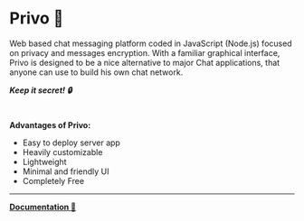 # Privo 💬
Web based chat messaging platform coded in JavaScript (Node.js) focused on privacy and messages encryption.
With a familiar graphical interface, Privo is designed to be a nice alternative to major Chat applications, that anyone can use to build his own chat network.

***Keep it secret! 🔒***

# 

**Advantages of Privo:**
- Easy to deploy server app
- Heavily customizable
- Lightweight
- Minimal and friendly UI
- Completely Free


------------

[**Documentation  📘**](https://davidenadin.com "**Documentation and Tutorials 📘**")
